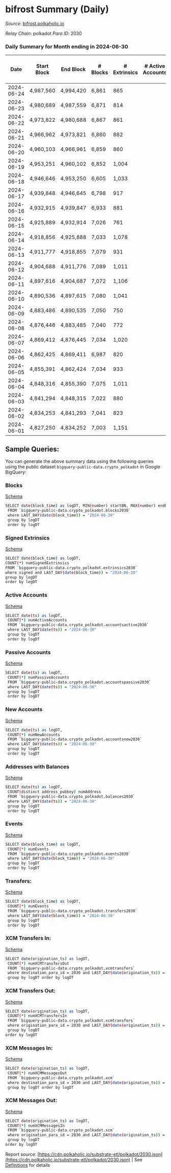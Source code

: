 # bifrost Summary (Daily)

_Source_: [bifrost.polkaholic.io](https://bifrost.polkaholic.io)

*Relay Chain*: polkadot
*Para ID*: 2030



### Daily Summary for Month ending in 2024-06-30


| Date    | Start Block | End Block | # Blocks | # Extrinsics | # Active Accounts | # Passive Accounts | # New Accounts | # Addresses | # Events  | # Transfers ($USD) | # XCM Transfers In ($USD) | # XCM Transfers Out ($USD) | # XCM In | # XCM Out | Issues |
|---------|-------------|-----------|----------|--------------|-------------------|--------------------|----------------|-------------|-----------|--------------------|---------------------------|----------------------------|----------|-----------|--------|
| 2024-06-24 | 4,987,560 | 4,994,420 | 6,861 | 865 |  |  |  | 39,109 | 22,456 | 670 ($2,260.69) |   |   |  |  |  |
| 2024-06-23 | 4,980,689 | 4,987,559 | 6,871 | 814 |  |  |  | 39,105 | 21,672 | 529 ($647.78) |   |   |  |  |  |
| 2024-06-22 | 4,973,822 | 4,980,688 | 6,867 | 861 |  |  |  | 39,102 | 22,449 | 684 ($4,149.80) |   |   |  |  |  |
| 2024-06-21 | 4,966,962 | 4,973,821 | 6,860 | 882 |  |  |  | 39,096 | 22,913 | 692 ($22,107.23) |   |   |  |  |  |
| 2024-06-20 | 4,960,103 | 4,966,961 | 6,859 | 860 |  |  |  | 39,086 | 22,130 | 607 ($7,566.13) |   |   |  |  |  |
| 2024-06-19 | 4,953,251 | 4,960,102 | 6,852 | 1,004 |  |  |  | 39,077 | 24,849 | 1,015 ($12,227.22) |   |   |  |  |  |
| 2024-06-18 | 4,946,646 | 4,953,250 | 6,605 | 1,033 |  |  |  | 39,059 | 24,609 | 1,065 ($22,936.62) |   |   |  |  |  |
| 2024-06-17 | 4,939,848 | 4,946,645 | 6,798 | 917 |  |  |  | 39,055 | 22,815 | 712 ($19,027.90) |   |   |  |  |  |
| 2024-06-16 | 4,932,915 | 4,939,847 | 6,933 | 881 |  |  |  | 39,042 | 23,036 | 803 ($9,556.43) |   |   |  |  |  |
| 2024-06-15 | 4,925,889 | 4,932,914 | 7,026 | 761 |  |  |  | 39,035 | 21,820 | 533 ($4,895.21) |   |   |  |  |  |
| 2024-06-14 | 4,918,856 | 4,925,888 | 7,033 | 1,078 |  |  |  | 39,027 | 25,291 | 878 ($186,656.56) |   |   |  |  |  |
| 2024-06-13 | 4,911,777 | 4,918,855 | 7,079 | 931 |  |  |  | 39,015 | 23,362 | 600 ($4,770.76) |   |   |  |  |  |
| 2024-06-12 | 4,904,688 | 4,911,776 | 7,089 | 1,011 |  |  |  |  | 24,362 | 872 ($9,540.05) |   |   |  |  |  |
| 2024-06-11 | 4,897,616 | 4,904,687 | 7,072 | 1,106 |  |  |  | 38,995 | 25,167 | 957 ($431,282.33) |   |   |  |  |  |
| 2024-06-10 | 4,890,536 | 4,897,615 | 7,080 | 1,041 |  |  |  | 38,987 | 24,574 | 876 ($9,119.23) |   |   |  |  |  |
| 2024-06-09 | 4,883,486 | 4,890,535 | 7,050 | 750 |  |  |  | 38,979 | 21,664 | 568 ($3,559.18) |   |   |  |  |  |
| 2024-06-08 | 4,876,446 | 4,883,485 | 7,040 | 772 |  |  |  | 38,970 | 21,936 | 567 ($13,797.04) |   |   |  |  |  |
| 2024-06-07 | 4,869,412 | 4,876,445 | 7,034 | 1,020 |  |  |  | 38,968 | 24,109 | 900 ($37,821.67) |   |   |  |  |  |
| 2024-06-06 | 4,862,425 | 4,869,411 | 6,987 | 820 |  |  |  | 38,957 | 22,567 | 704 ($858.30) |   |   |  |  |  |
| 2024-06-05 | 4,855,391 | 4,862,424 | 7,034 | 933 |  |  |  | 38,942 | 23,801 | 773 ($3,892.52) |   |   |  |  |  |
| 2024-06-04 | 4,848,316 | 4,855,390 | 7,075 | 1,011 |  |  |  | 38,928 | 24,843 | 916 ($5,721.92) |   |   |  |  |  |
| 2024-06-03 | 4,841,294 | 4,848,315 | 7,022 | 880 |  |  |  | 38,922 | 22,997 | 668 ($551,961.40) |   |   |  |  |  |
| 2024-06-02 | 4,834,253 | 4,841,293 | 7,041 | 823 |  |  |  | 38,912 | 22,636 | 674 ($9,417.82) |   |   |  |  |  |
| 2024-06-01 | 4,827,250 | 4,834,252 | 7,003 | 1,151 |  |  |  | 36,105 | 24,139 | 608 ($4,299.57) |   |   |  |  |  |

## Sample Queries:
You can generate the above summary data using the following queries using the public dataset `bigquery-public-data.crypto_polkadot` in Google BigQuery:


### Blocks 

[Schema](https://github.com/colorfulnotion/substrate-etl/blob/main/schema/blocks.json)

```bash
SELECT date(block_time) as logDT, MIN(number) startBN, MAX(number) endBN, COUNT(*) numBlocks 
 FROM `bigquery-public-data.crypto_polkadot.blocks2030`  
 where LAST_DAY(date(block_time)) = "2024-06-30" 
 group by logDT 
 order by logDT
```

### Signed Extrinsics 

[Schema](https://github.com/colorfulnotion/substrate-etl/blob/main/schema/extrinsics.json)

```bash
SELECT date(block_time) as logDT, 
COUNT(*) numSignedExtrinsics 
FROM `bigquery-public-data.crypto_polkadot.extrinsics2030`  
where signed and LAST_DAY(date(block_time)) = "2024-06-30" 
group by logDT 
order by logDT
```

### Active Accounts 

[Schema](https://github.com/colorfulnotion/substrate-etl/blob/main/schema/accountsactive.json)

```bash
SELECT date(ts) as logDT, 
 COUNT(*) numActiveAccounts 
 FROM `bigquery-public-data.crypto_polkadot.accountsactive2030` 
 where LAST_DAY(date(ts)) = "2024-06-30" 
 group by logDT 
 order by logDT
```

### Passive Accounts 

[Schema](https://github.com/colorfulnotion/substrate-etl/blob/main/schema/accountspassive.json)

```bash
SELECT date(ts) as logDT, 
 COUNT(*) numPassiveAccounts 
 FROM `bigquery-public-data.crypto_polkadot.accountspassive2030` 
 where LAST_DAY(date(ts)) = "2024-06-30" 
 group by logDT 
 order by logDT
```

### New Accounts 

[Schema](https://github.com/colorfulnotion/substrate-etl/blob/main/schema/accountsnew.json)

```bash
SELECT date(ts) as logDT, 
 COUNT(*) numNewAccounts 
 FROM `bigquery-public-data.crypto_polkadot.accountsnew2030` 
 where LAST_DAY(date(ts)) = "2024-06-30" 
 group by logDT
 order by logDT
```

### Addresses with Balances 

[Schema](https://github.com/colorfulnotion/substrate-etl/blob/main/schema/balances.json)

```bash
SELECT date(ts) as logDT,
 COUNT(distinct address_pubkey) numAddress 
 FROM `bigquery-public-data.crypto_polkadot.balances2030` 
 where LAST_DAY(date(ts)) = "2024-06-30" 
 group by logDT 
 order by logDT
```

### Events 

[Schema](https://github.com/colorfulnotion/substrate-etl/blob/main/schema/events.json)

```bash
SELECT date(block_time) as logDT, 
 COUNT(*) numEvents 
 FROM `bigquery-public-data.crypto_polkadot.events2030` 
 where LAST_DAY(date(block_time)) = "2024-06-30" 
 group by logDT 
 order by logDT
```

### Transfers:

[Schema](https://github.com/colorfulnotion/substrate-etl/blob/main/schema/transfers.json)

```bash
SELECT date(block_time) as logDT, 
 COUNT(*) numEvents 
 FROM `bigquery-public-data.crypto_polkadot.transfers2030` 
 where LAST_DAY(date(block_time)) = "2024-06-30" 
 group by logDT 
 order by logDT
```

### XCM Transfers In: 

[Schema](https://github.com/colorfulnotion/substrate-etl/blob/main/schema/xcmtransfers.json)

```bash
SELECT date(origination_ts) as logDT, 
 COUNT(*) numXCMTransfersOut 
 FROM `bigquery-public-data.crypto_polkadot.xcmtransfers` 
 where destination_para_id = 2030 and LAST_DAY(date(origination_ts)) = "2024-06-30" 
 group by logDT order by logDT
```

### XCM Transfers Out: 

[Schema](https://github.com/colorfulnotion/substrate-etl/blob/main/schema/xcmtransfers.json)

```bash
SELECT date(origination_ts) as logDT, 
 COUNT(*) numXCMTransfersIn 
 FROM `bigquery-public-data.crypto_polkadot.xcmtransfers` 
 where origination_para_id = 2030 and LAST_DAY(date(origination_ts)) = "2024-06-30" 
 group by logDT 
order by logDT
```

### XCM Messages In: 

[Schema](https://github.com/colorfulnotion/substrate-etl/blob/main/schema/xcm.json)

```bash
SELECT date(origination_ts) as logDT, 
 COUNT(*) numXCMMessagesOut 
 FROM `bigquery-public-data.crypto_polkadot.xcm` 
 where destination_para_id = 2030 and LAST_DAY(date(origination_ts)) = "2024-06-30" 
 group by logDT order by logDT
```

### XCM Messages Out: 

[Schema](https://github.com/colorfulnotion/substrate-etl/blob/main/schema/xcm.json)

```bash
SELECT date(origination_ts) as logDT, 
 COUNT(*) numXCMMessagesIn 
 FROM `bigquery-public-data.crypto_polkadot.xcm` 
 where origination_para_id = 2030 and LAST_DAY(date(origination_ts)) = "2024-06-30" 
 group by logDT 
order by logDT
```


Report source: [https://cdn.polkaholic.io/substrate-etl/polkadot/2030.json](https://cdn.polkaholic.io/substrate-etl/polkadot/2030.json) | See [Definitions](/DEFINITIONS.md) for details
